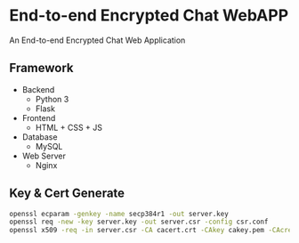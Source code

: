 # End-to-end Encrypted Chat WebAPP

An End-to-end Encrypted Chat Web Application

## Framework

- Backend
  - Python 3
  - Flask
- Frontend
  - HTML + CSS + JS
- Database
  - MySQL
- Web Server
  - Nginx

## Key & Cert Generate

```bash
openssl ecparam -genkey -name secp384r1 -out server.key
openssl req -new -key server.key -out server.csr -config csr.conf
openssl x509 -req -in server.csr -CA cacert.crt -CAkey cakey.pem -CAcreateserial -out server.crt -days 90 -sha384 -extfile v3.ext
```
